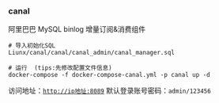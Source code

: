 ### canal

阿里巴巴 MySQL binlog 增量订阅&消费组件

```shell
# 导入初始化SQL
Liunx/canal/canal/canal_admin/canal_manager.sql

# 运行  (tips:先修改配置文件信息)
docker-compose -f docker-compose-canal.yml -p canal up -d
```

访问地址：[`http://ip地址:8089`](http://www.zhengqingya.com:8089)
默认登录账号密码：`admin/123456`
